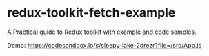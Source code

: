 # redux-toolkit-fetch-example
A Practical guide to Redux toolkit with example and code samples. 

Demo: https://codesandbox.io/s/sleepy-lake-2drezr?file=/src/App.js
